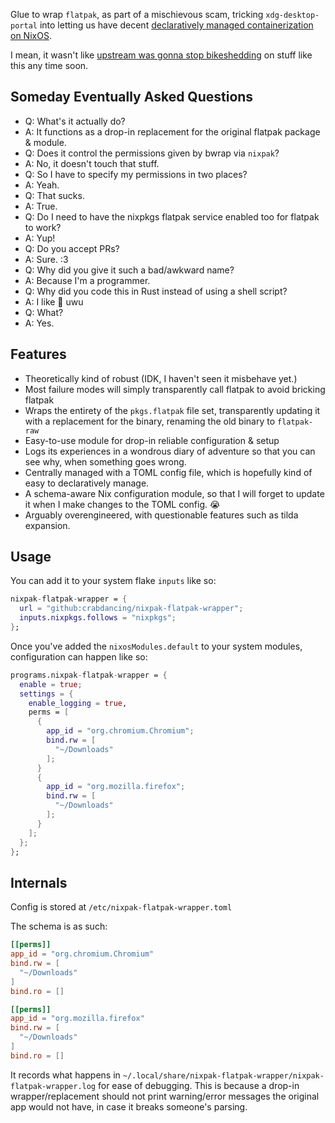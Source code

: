 Glue to wrap `flatpak`, as part of a mischievous scam, tricking `xdg-desktop-portal` into letting us have decent [declaratively managed containerization on NixOS](https://github.com/nixpak/nixpak/).

I mean, it wasn't like [upstream was gonna stop bikeshedding](https://github.com/flatpak/xdg-desktop-portal/pull/741) on stuff like this any time soon.

## Someday Eventually Asked Questions

- Q: What's it actually do?
- A: It functions as a drop-in replacement for the original flatpak package & module.
- Q: Does it control the permissions given by bwrap via `nixpak`?
- A: No, it doesn't touch that stuff.
- Q: So I have to specify my permissions in two places?
- A: Yeah.
- Q: That sucks.
- A: True.
- Q: Do I need to have the nixpkgs flatpak service enabled too for flatpak to work?
- A: Yup!
- Q: Do you accept PRs?
- A: Sure. :3
- Q: Why did you give it such a bad/awkward name?
- A: Because I'm a programmer.
- Q: Why did you code this in Rust instead of using a shell script?
- A: I like 🦀 uwu
- Q: What?
- A: Yes.


## Features 

- Theoretically kind of robust (IDK, I haven't seen it misbehave yet.)
- Most failure modes will simply transparently call flatpak to avoid bricking flatpak
- Wraps the entirety of the `pkgs.flatpak` file set, transparently updating it with a replacement for the binary, renaming the old binary to `flatpak-raw`
- Easy-to-use module for drop-in reliable configuration & setup
- Logs its experiences in a wondrous diary of adventure so that you can see why, when something goes wrong.
- Centrally managed with a TOML config file, which is hopefully kind of easy to declaratively manage.
- A schema-aware Nix configuration module, so that I will forget to update it when I make changes to the TOML config. :sob:
- Arguably overengineered, with questionable features such as tilda expansion.


## Usage

You can add it to your system flake `inputs` like so:

```nix
nixpak-flatpak-wrapper = {
  url = "github:crabdancing/nixpak-flatpak-wrapper";
  inputs.nixpkgs.follows = "nixpkgs";
};
```

Once you've added the `nixosModules.default` to your system modules, configuration can happen like so:
```nix
programs.nixpak-flatpak-wrapper = {
  enable = true;
  settings = {
    enable_logging = true,
    perms = [
      {
        app_id = "org.chromium.Chromium";
        bind.rw = [
          "~/Downloads"
        ];
      }
      {
        app_id = "org.mozilla.firefox";
        bind.rw = [
          "~/Downloads"
        ];
      }
    ];
  };
};
```

## Internals

Config is stored at `/etc/nixpak-flatpak-wrapper.toml`

The schema is as such:

```toml
[[perms]]
app_id = "org.chromium.Chromium"
bind.rw = [
  "~/Downloads"
]
bind.ro = []

[[perms]]
app_id = "org.mozilla.firefox"
bind.rw = [
  "~/Downloads"
]
bind.ro = []
```

It records what happens in `~/.local/share/nixpak-flatpak-wrapper/nixpak-flatpak-wrapper.log` for ease of debugging. This is because a drop-in wrapper/replacement should not print warning/error messages the original app would not have, in case it breaks someone's parsing.
